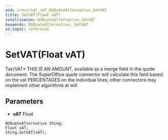 ```yaml
---
uid: crmscript_ref_NSQuoteAlternative_SetVAT
title: SetVAT(Float vAT)
intellisense: NSQuoteAlternative.SetVAT
keywords: NSQuoteAlternative, GetVAT
so.topic: reference
---
```


# SetVAT(Float vAT)

Tax/VAT* THIS IS AN AMOUNT, available as a merge field in the quote document. The SuperOffice quote connector will calculate this field based on the vat PERCENTAGES on the individual lines; other connectors may implement other algorithms at will.

## Parameters

* **vAT** Float

```crmscript
NSQuoteAlternative thing;
Float vAT;
thing.SetVAT(vAT);
```

